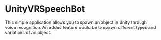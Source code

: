 # UnityVRSpeechBot

This simple application allows you to spawn an object in Unity through voice recognition. An added feature would be to spawn different types and variations of an object. 
